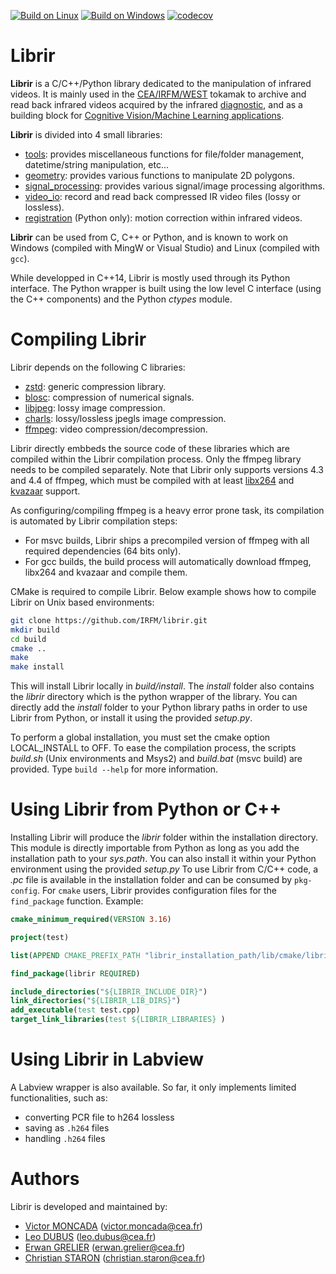[![Build on Linux](https://github.com/IRFM/librir/actions/workflows/build-linux.yml/badge.svg)](https://github.com/IRFM/librir/actions/workflows/build-linux.yml)
[![Build on Windows](https://github.com/IRFM/librir/actions/workflows/build-windows.yml/badge.svg?branch=main)](https://github.com/IRFM/librir/actions/workflows/build-windows.yml)
[![codecov](https://codecov.io/gh/IRFM/librir/graph/badge.svg?token=33OAGARS5K)](https://codecov.io/gh/IRFM/librir)

# Librir

**Librir** is a C/C++/Python library dedicated to the manipulation of infrared videos. It is mainly used in the [CEA/IRFM/WEST](https://irfm.cea.fr/en/west/) tokamak to archive and read back infrared videos acquired by the infrared [diagnostic](https://www.sciencedirect.com/science/article/pii/S0920379619304120), and as a building block for [Cognitive Vision/Machine Learning applications](https://www.sciencedirect.com/science/article/pii/S092037962300220X).

**Librir** is divided into 4 small libraries:

 - [tools](docs/tools.md): provides miscellaneous functions for file/folder management, datetime/string manipulation, etc...
 - [geometry](docs/geometry.md): provides various functions to manipulate 2D polygons.
 - [signal_processing](docs/signal_processing.md): provides various signal/image processing algorithms. 
 - [video_io](docs/video_io.md): record and read back compressed IR video files (lossy or lossless).
 - [registration](docs/registration.md) (Python only): motion correction within infrared videos.

**Librir** can be used from C, C++ or Python, and is known to work on Windows (compiled with MingW or Visual Studio) and Linux (compiled with `gcc`).

While developped in C++14, Librir is mostly used through its Python interface. The Python wrapper is built using the low level C interface (using the C++ components) and the Python *ctypes* module. 

# Compiling Librir

Librir depends on the following C libraries:

- [zstd](https://facebook.github.io/zstd/): generic compression library.
- [blosc](https://www.blosc.org/): compression of numerical signals.
- [libjpeg](http://libjpeg.sourceforge.net/): lossy image compression.
- [charls](https://github.com/team-charls/charls): lossy/lossless jpegls image compression.
- [ffmpeg](https://www.ffmpeg.org/): video compression/decompression.

Librir directly embbeds the source code of these libraries which are compiled within the Librir compilation process. Only the ffmpeg library needs to be compiled separately. Note that Librir only supports versions 4.3 and 4.4 of ffmpeg, which must be compiled with at least [libx264](https://www.videolan.org/developers/x264.html) and [kvazaar](https://github.com/ultravideo/kvazaar) support.

As configuring/compiling ffmpeg is a heavy error prone task, its compilation is automated by Librir compilation steps:

-	For msvc builds, Librir ships a precompiled version of ffmpeg with all required dependencies (64 bits only).
-	For gcc builds, the build process will automatically download ffmpeg, libx264 and kvazaar and compile them.

CMake is required to compile Librir. Below example shows how to compile Librir on Unix based environments:

```bash
git clone https://github.com/IRFM/librir.git
mkdir build
cd build
cmake ..
make
make install
````
This will install Librir locally in *build/install*. The *install* folder also contains the *librir* directory which is the python wrapper of the library. You can directly add the *install* folder to your Python library paths in order to use Librir from Python, or install it using the provided *setup.py*.

To perform a global installation, you must set the cmake option LOCAL_INSTALL to OFF.
To ease the compilation process, the scripts *build.sh* (Unix environments and Msys2) and *build.bat* (msvc build) are provided. Type ```build --help``` for more information.

# Using Librir from Python or C++

Installing Librir will produce the *librir* folder within the installation directory. This module is directly importable from Python as long as you add the installation path to your *sys.path*. You can also install it within your Python environment using the provided *setup.py*
To use Librir from C/C++ code, a *.pc* file is available in the installation folder and can be consumed by ```pkg-config```. For ```cmake``` users, Librir provides configuration files for the ```find_package``` function. Example:

```cmake
cmake_minimum_required(VERSION 3.16)

project(test)

list(APPEND CMAKE_PREFIX_PATH "librir_installation_path/lib/cmake/librir")

find_package(librir REQUIRED)

include_directories("${LIBRIR_INCLUDE_DIR}")
link_directories("${LIBRIR_LIB_DIRS}")
add_executable(test test.cpp)
target_link_libraries(test ${LIBRIR_LIBRARIES} )
```


# Using Librir in Labview

A Labview wrapper is also available. So far, it only implements limited functionalities, such as:

- converting PCR file to h264 lossless
- saving as `.h264` files 
- handling `.h264` files


# Authors

Librir is developed and maintained by:

- [Victor MONCADA](mailto:victor.moncada@cea.fr) (victor.moncada@cea.fr)
- [Leo DUBUS](mailto:leo.dubus@cea.fr) (leo.dubus@cea.fr)
- [Erwan GRELIER](mailto:erwan.grelier@cea.fr) (erwan.grelier@cea.fr)
- [Christian STARON](mailto:christian.staron@cea.fr) (christian.staron@cea.fr)
